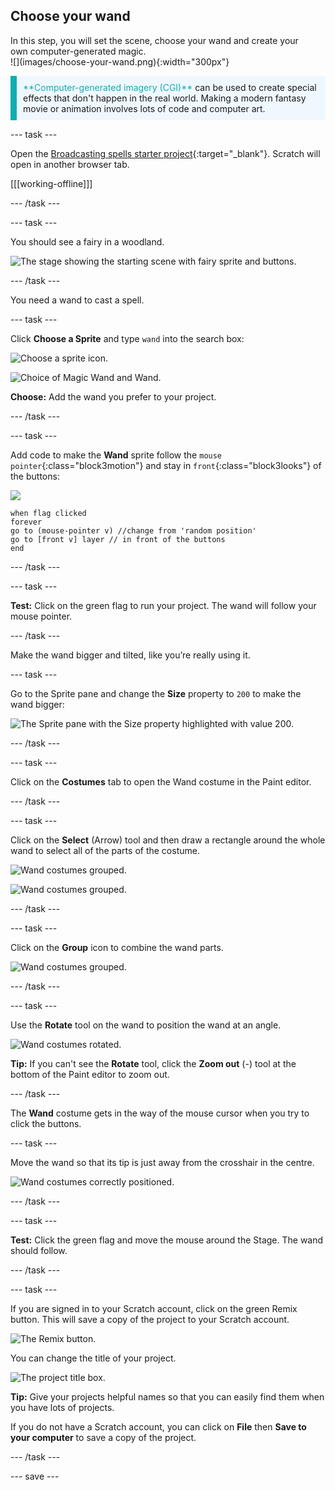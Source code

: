 ## Choose your wand

<div style="display: flex; flex-wrap: wrap">
<div style="flex-basis: 200px; flex-grow: 1; margin-right: 15px;">
In this step, you will set the scene, choose your wand and create your own computer-generated magic.
  
</div>
<div>
![](images/choose-your-wand.png){:width="300px"}
</div>
</div>

<p style="border-left: solid; border-width:10px; border-color: #0faeb0; background-color: aliceblue; padding: 10px;">
<span style="color: #0faeb0">**Computer-generated imagery (CGI)**</span> can be used to create special effects that don't happen in the real world. Making a modern fantasy movie or animation involves lots of code and computer art.
</p>
  
--- task ---

Open the [Broadcasting spells starter project](https://scratch.mit.edu/projects/518441891/editor){:target="_blank"}. Scratch will open in another browser tab.

[[[working-offline]]]

--- /task ---

--- task ---

You should see a fairy in a woodland. 

![The stage showing the starting scene with fairy sprite and buttons.](images/starter-project.png)

--- /task ---

You need a wand to cast a spell.

--- task ---

Click **Choose a Sprite** and type `wand` into the search box: 

![Choose a sprite icon.](images/choose-a-sprite.png)

![Choice of Magic Wand and Wand.](images/wand-sprite-options.png)

**Choose:** Add the wand you prefer to your project.

--- /task ---

--- task ---

Add code to make the **Wand** sprite follow the `mouse pointer`{:class="block3motion"} and stay in `front`{:class="block3looks"} of the buttons:

![](images/wand-sprite-icon.png)

```blocks3
when flag clicked
forever
go to (mouse-pointer v) //change from 'random position'     
go to [front v] layer // in front of the buttons
end
```

--- /task ---

--- task ---

**Test:** Click on the green flag to run your project. The wand will follow your mouse pointer. 

--- /task ---

Make the wand bigger and tilted, like you’re really using it. 

--- task ---

Go to the Sprite pane and change the **Size** property to `200` to make the wand bigger:

![The Sprite pane with the Size property highlighted with value 200.](images/size-property.png)

--- /task ---

--- task ---

Click on the **Costumes** tab to open the Wand costume in the Paint editor.

--- /task ---

--- task ---

Click on the **Select** (Arrow) tool and then draw a rectangle around the whole wand to select all of the parts of the costume. 

![Wand costumes grouped.](images/the-select-tool.png)

![Wand costumes grouped.](images/grouped-costumes.png)

--- /task ---

--- task ---

Click on the **Group** icon to combine the wand parts.

![Wand costumes grouped.](images/group-icon.png)

--- /task ---

--- task ---

Use the **Rotate** tool on the wand to position the wand at an angle.   

![Wand costumes rotated.](images/rotated-wands.png)

**Tip:** If you can't see the **Rotate** tool, click the **Zoom out** (-) tool at the bottom of the Paint editor to zoom out.

--- /task ---

The **Wand** costume gets in the way of the mouse cursor when you try to click the buttons.

--- task ---

Move the wand so that its tip is just away from the crosshair in the centre. 

![Wand costumes correctly positioned.](images/positioned-wands.png)

--- /task ---

--- task ---

**Test:** Click the green flag and move the mouse around the Stage. The wand should follow.  

--- /task ---

--- task ---

If you are signed in to your Scratch account, click on the green Remix button. This will save a copy of the project to your Scratch account.  

![The Remix button.](images/remix-button.png)

You can change the title of your project.

![The project title box.](images/project-name.png)

**Tip:** Give your projects helpful names so that you can easily find them when you have lots of projects. 

If you do not have a Scratch account, you can click on **File** then **Save to your computer** to save a copy of the project.

--- /task ---

--- save ---
